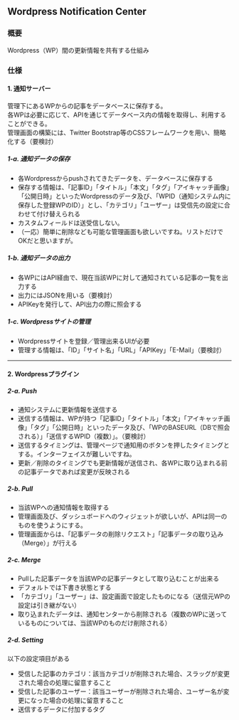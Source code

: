 ## Wordpress Notification Center

### 概要

Wordpress（WP）間の更新情報を共有する仕組み

### 仕様

#### 1. 通知サーバー

管理下にあるWPからの記事をデータベースに保存する。  
各WPは必要に応じて、APIを通じてデータベース内の情報を取得し、利用することができる。  
管理画面の構築には、Twitter Bootstrap等のCSSフレームワークを用い、簡略化する（要検討）  

##### 1-a. 通知データの保存

- 各Wordpressからpushされてきたデータを、データベースに保存する
- 保存する情報は、「記事ID」「タイトル」「本文」「タグ」「アイキャッチ画像」「公開日時」といったWordpressのデータ及び、「WPID（通知システム内に保存した登録WPのID）」とし、「カテゴリ」「ユーザー」は受信先の設定に合わせて付け替えられる
- カスタムフィールドは送受信しない。
- （一応）簡単に削除なども可能な管理画面も欲しいですね。リストだけでOKだと思いますが。

##### 1-b. 通知データの出力

- 各WPにはAPI経由で、現在当該WPに対して通知されている記事の一覧を出力する
- 出力にはJSONを用いる（要検討）
- APIKeyを発行して、API出力の際に照会する

##### 1-c. Wordpressサイトの管理

- Wordpressサイトを登録／管理出来るUIが必要
- 管理する情報は、「ID」「サイト名」「URL」「APIKey」「E-Mail」（要検討）

---

#### 2. Wordpressプラグイン

##### 2-a. Push

- 通知システムに更新情報を送信する
- 送信する情報は、WPが持つ「記事ID」「タイトル」「本文」「アイキャッチ画像」「タグ」「公開日時」といったデータ及び、「WPのBASEURL（DBで照会される）」「送信するWPID（複数）」。（要検討）
- 送信するタイミングは、管理ページで通知用のボタンを押したタイミングとする。インターフェイスが難しいですね。
- 更新／削除のタイミングでも更新情報が送信され、各WPに取り込まれる前の記事データであれば変更が反映される

##### 2-b. Pull

- 当該WPへの通知情報を取得する
- 管理画面及び、ダッシュボードへのウィジェットが欲しいが、APIは同一のものを使うようにする。
- 管理画面からは、「記事データの削除リクエスト」「記事データの取り込み（Merge）」が行える

##### 2-c. Merge

- Pullした記事データを当該WPの記事データとして取り込むことが出来る
- デフォルトでは下書き状態とする
- 「カテゴリ」「ユーザー」は、設定画面で設定したものになる（送信元WPの設定は引き継がない）
- 取り込まれたデータは、通知センターから削除される（複数のWPに送っているものについては、当該WPのものだけ削除される）

##### 2-d. Setting

以下の設定項目がある

- 受信した記事のカテゴリ：該当カテゴリが削除された場合、スラッグが変更された場合の処理に留意すること
- 受信した記事のユーザー：該当ユーザーが削除された場合、ユーザー名が変更になった場合の処理に留意すること
- 送信するデータに付加するタグ

